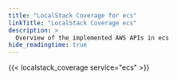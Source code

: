 ```yaml
---
title: "LocalStack Coverage for ecs"
linkTitle: "LocalStack Coverage ecs"
description: >
  Overview of the implemented AWS APIs in ecs
hide_readingtime: true
---
```


{{< localstack_coverage service="ecs" >}}

